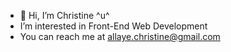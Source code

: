 - 👋 Hi, I’m Christine ^u^
- I’m interested in Front-End Web Development
- You can reach me at allaye.christine@gmail.com

<!---
ceaupid/ceaupid is a ✨ special ✨ repository because its `README.md` (this file) appears on your GitHub profile.
You can click the Preview link to take a look at your changes.
--->
